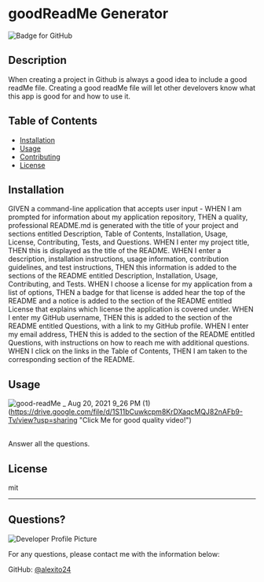 # goodReadMe Generator
  ![Badge for GitHub](https://img.shields.io/github/languages/top/alexito24/goodReadMe?style=flat&logo=appveyor)


  ## Description


  When creating a project in Github is always a good idea to include a good readMe file. Creating a good readMe file will let other develovers know what this app is good for and how to use it.
  ## Table of Contents
  * [Installation](#installation)
  * [Usage](#usage)
  * [Contributing](#contributing)
  * [License](#license)

  ## Installation


  GIVEN a command-line application that accepts user input - WHEN I am prompted for information about my application repository, THEN a quality, professional README.md is generated with the title of your project and sections entitled Description, Table of Contents, Installation, Usage, License, Contributing, Tests, and Questions. WHEN I enter my project title, THEN this is displayed as the title of the README. WHEN I enter a description, installation instructions, usage information, contribution guidelines, and test instructions, THEN this information is added to the sections of the README entitled Description, Installation, Usage, Contributing, and Tests. WHEN I choose a license for my application 
from a list of options, THEN a badge for that license is added hear the top of the README and a notice is added to the section of the README entitled License that explains which license the application is covered under. WHEN I enter my GitHub username, THEN this is added to the section of the README entitled Questions, with a link to my GitHub profile. WHEN I enter my email address, THEN this is added to the section of the README entitled Questions, with instructions on how to reach me with additional questions. WHEN I click 
on the links in the Table of Contents, THEN I am taken to the corresponding section of the README.

  ## Usage

  ![good-readMe _ Aug 20, 2021 9_26 PM (1)](https://user-images.githubusercontent.com/87586398/130310074-df8347a6-cba9-4c8e-b972-a206df3ba1d7.gif)
(https://drive.google.com/file/d/1S11bCuwkcpm8KrDXaqcMQJ82nAFb9-Tv/view?usp=sharing "Click Me for good quality video!")<br><br>

  Answer all the questions.

  ## License

  mit

  ---

  ## Questions?

  ![Developer Profile Picture](https://avatars.githubusercontent.com/u/87586398?v=4)

  For any questions, please contact me with the information below:

  GitHub: [@alexito24](https://api.github.com/users/alexito24)

